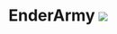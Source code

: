 # EnderArmy <img src="https://lh3.googleusercontent.com/pE6IIQA2qr-FLQoqXn20sYTw0mEi4RANqiki7h2FZiVTmaCALlxsv_QbwQgZ-Xiia21T5xj8oQQRJKcsdc4qIg1PV7UvvnJaKfZOBNLAPhsRzVagMd6sNCG7x6toUtt7WR8fr6PsVSwOVdnL_9F7nNExVM0JmXCfzR-uWSmQ4z3gXTzUfaYFiRvPfduHJsjdoL0Ffdb6SfYdb3l39hn45aQO9ACVOVwFKww-7op3kqelqiekrgta45QEGjbYDrfnbVE5SLq6vpWCZmnyokxlP3_iPVfdIVFBeigJZ5USHbjO57z1Anq3jjTLs7b0lzGyuqu90R2qIpLGQqjVDUnOE0BOxrQm_onPXQQ9tPeIApyyyJzh7TI5tL9-zkhQNWKeUImXBcVVEHgmEof42iBieAwwDwR_XXoAURg_25Ss43M-MD7mqcpRN4B5kUn65JkKcJbJ2Ggp1gOVKvjfw09eF-5TDHviwz7hoaWq4a6AvxNYfBFMV9sH55HJXDmdWv-AznqElja2r-K6s5htdFt4I657t3Bzt6n7nbJ3oesy9hmQD-Rr8CZ0WhP1TyG953M0KNsccPSaO_vN8HsS0zMD6L9Q5QZPZSf7tkm-jFuM3oW5a-mdYQZi=s800-no"></img>
